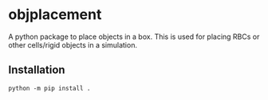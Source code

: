 # objplacement

A python package to place objects in a box.
This is used for placing RBCs or other cells/rigid objects in a simulation.

## Installation

	python -m pip install .
